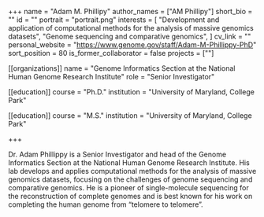+++
name = "Adam M. Phillipy"
author_names = ["AM Phillipy"]
short_bio = ""
id = ""
portrait = "portrait.png"
interests = [
  "Development and application of computational methods for the analysis of massive genomics datasets",
  "Genome sequencing and comparative genomics",
]
cv_link = ""
personal_website = "https://www.genome.gov/staff/Adam-M-Phillippy-PhD"
sort_position = 80
is_former_collaborator = false
projects = [""]

[[organizations]]
    name = "Genome Informatics Section at the National Human Genome Research Institute"
    role = "Senior Investigator"

[[education]]
  course = "Ph.D."
  institution = "University of Maryland, College Park"

[[education]]
  course = "M.S."
  institution = "University of Maryland, College Park"

+++

Dr. Adam Phillippy is a Senior Investigator and head of the Genome Informatics Section at the National Human Genome Research Institute. His lab develops and applies computational methods for the analysis of massive genomics datasets, focusing on the challenges of genome sequencing and comparative genomics. He is a pioneer of single-molecule sequencing for the reconstruction of complete genomes and is best known for his work on completing the human genome from “telomere to telomere”.

